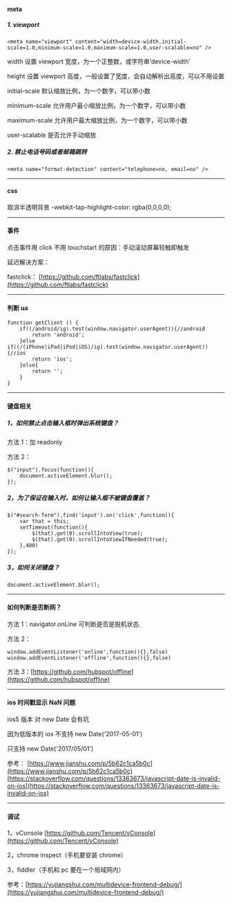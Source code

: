 #### meta

##### 1. viewport

```
<meta name="viewport" content="width=device-width,initial-scale=1.0,minimum-scale=1.0,maximum-scale=1.0,user-scalable=no" />
```

width 设置 viewport 宽度，为一个正整数，或字符串‘device-width’

height 设置 viewport 高度，一般设置了宽度，会自动解析出高度，可以不用设置

initial-scale 默认缩放比例，为一个数字，可以带小数

minimum-scale 允许用户最小缩放比例，为一个数字，可以带小数

maximum-scale 允许用户最大缩放比例，为一个数字，可以带小数

user-scalable 是否允许手动缩放

##### 2. 禁止电话号码或者邮箱跳转

```
<meta name="format-detection" content="telephone=no, email=no" />
```

---

#### css

取消半透明背景
-webkit-tap-highlight-color: rgba(0,0,0,0);

---

#### 事件

点击事件用 click
不用 touchstart 的原因：手动滚动屏幕轻触即触发

延迟解决方案：

fastclick： [https://github.com/ftlabs/fastclick](https://github.com/ftlabs/fastclick)

---

#### 判断 ua

```
function getClient () {
    if((/android/ig).test(window.navigator.userAgent)){//android
        return 'android';
    }else if((/(iPhone|iPad|iPod|iOS)/ig).test(window.navigator.userAgent)){//ios
        return 'ios';
    }else{
        return '';
    }
}
```

---

#### 键盘相关

##### 1，如何禁止点击输入框时弹出系统键盘？

方法 1：加 readonly

方法 2：

```
$("input").focus(function(){
    document.activeElement.blur();
});
```

##### 2，为了保证在输入时，如何让输入框不被键盘覆盖？

```
$("#search-form").find('input').on('click',function(){
    var that = this;
    setTimeout(function(){
        $(that).get(0).scrollIntoView(true);
        $(that).get(0).scrollIntoViewIfNeeded(true);
    },400)
});
```

##### 3，如何关闭键盘？

```
document.activeElement.blur();
```

---

#### 如何判断是否断网？

方法 1：navigator.onLine 可判断是否是脱机状态.

方法 2：

```
window.addEventListener('online',function(){},false)
window.addEventListener('offline',function(){},false)
```

方法 3：[https://github.com/hubspot/offline](https://github.com/hubspot/offline)

---

#### ios 时间戳显示 NaN 问题

ios5 版本 对 new Date 会有坑

因为低版本的 ios 不支持 new Date('2017-05-01')

只支持 new Date('2017/05/01')

参考：
[https://www.jianshu.com/p/5b62c1ca5b0c](https://www.jianshu.com/p/5b62c1ca5b0c)
[https://stackoverflow.com/questions/13363673/javascript-date-is-invalid-on-ios](https://stackoverflow.com/questions/13363673/javascript-date-is-invalid-on-ios)

---

#### 调试

1，vConsole
[https://github.com/Tencent/vConsole](https://github.com/Tencent/vConsole)

2，chrome inspect（手机要安装 chrome）

3，fiddler（手机和 pc 要在一个局域网内）

参考：[https://yujiangshui.com/multidevice-frontend-debug/](https://yujiangshui.com/multidevice-frontend-debug/)
